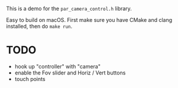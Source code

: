 This is a demo for the `par_camera_control.h` library.

Easy to build on macOS. First make sure you have CMake and clang installed, then do `make run`.

# TODO

- hook up "controller" with "camera"
- enable the Fov slider and Horiz / Vert buttons
- touch points
